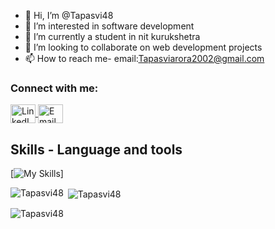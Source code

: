 - 👋 Hi, I’m @Tapasvi48
- 👀 I’m interested in software development
- 🌱 I’m currently a student in nit kurukshetra
- 💞️ I’m looking to collaborate on web development projects
- 📫 How to reach me-   email:Tapasviarora2002@gmail.com

<!---
Tapasvi48/Tapasvi48 is a ✨ special ✨ repository because its `README.md` (this file) appears on your GitHub profile.
You can click the Preview link to take a look at your changes.
--->
<h3 align="left">Connect with me:</h3>
<p align="left">
  <a href="https://www.linkedin.com/in/tapasvi-arora-558092144/" target="_blank">
    <img align="center" src="https://raw.githubusercontent.com/rahuldkjain/github-profile-readme-generator/master/src/images/icons/Social/linked-in-alt.svg" alt="LinkedIn" height="30" width="40" />
  </a>
  <a href="mailto:Tapasviarora2002@gmail.com" target="_blank">
    <img align="center" src="https://img.icons8.com/?size=100&id=P7UIlhbpWzZm&format=png&color=000000" alt="Email" height="30" width="40" />
  </a>
  
</p>


## Skills - Language and tools
[![My Skills](https://skillicons.dev/icons?i=react,html,css,javascript,nodejs,expressjs,mongo,tailwind,git,github,vscode,linux,ts,postman,mysql.&theme=light)]
<!--social stats -->
<p><img align="left" src="https://github-readme-stats.vercel.app/api/top-langs?username=Tapasvi48&show_icons=true&locale=en&layout=compact" alt="Tapasvi48" /></p>

<p>&nbsp;<img align="center" src="https://github-readme-stats.vercel.app/api?username=Tapasvi48&show_icons=true&locale=en" alt="Tapasvi48" /></p>

<p><img align="center" src="https://github-readme-streak-stats.herokuapp.com/?user=Tapasvi48&" alt="Tapasvi48" /></p>
